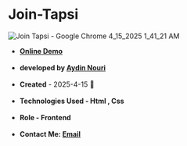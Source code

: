 # Join-Tapsi
![Join Tapsi - Google Chrome 4_15_2025 1_41_21 AM](https://github.com/user-attachments/assets/db6de486-7b0e-4667-b11d-36f920267ace)
<ul>
  <li><a href="https://aydinnouriweb.github.io/Join-Tapsi/"><strong>Online Demo</strong></a></li>
<br>
   <strong><li>developed by <a href="https://github.com/AydinNouriWeb">Aydin Nouri</a></li></strong>
  <br>
   <li><strong>Created</strong> - 2025-4-15 🖤</li>
  <br>
   <strong><li>Technologies Used - Html , Css</li></strong>
  <br>
<strong><li>Role - Frontend</li></strong>
  <br>
<strong><li>Contact Me: <a href="mailto:aydinnouriweb@gmail.com">Email</a></li></strong>
</ul>
